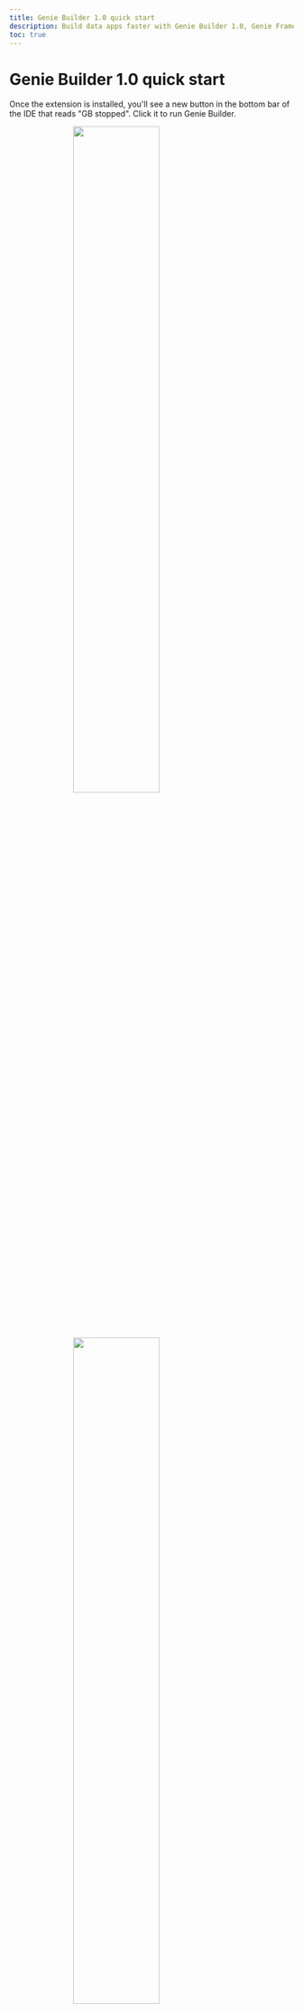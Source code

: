```yaml
---
title: Genie Builder 1.0 quick start
description: Build data apps faster with Genie Builder 1.0, Genie Framework's low-code data app development environment.
toc: true
---
```


# Genie Builder 1.0 quick start


Once the extension is installed, you'll see a new button in the bottom bar of the IDE that reads "GB stopped". Click it to run Genie Builder.

<img class="border-gray-300" style="display:block;width:55%;max-width:100%;margin-left:auto;margin-right:auto" src="/assets/docs/gb/gbstopped.png">

<img class="border-gray-300" style="display:block;width:55%;max-width:100%;margin-left:auto;margin-right:auto" src="/assets/docs/gb/gbrunning.png">

After a moment, the button will change to "GB running", and you'll see the new GENIE tab in the left sidebar.

<img class="border-gray-300" style="display:block;width:25%;max-width:100%;margin-left:auto;margin-right:auto" src="/assets/docs/gb/newappmenu.png">

Next, create a new app by clicking on the "Create Genie app" button the GENIE tab. You'll be prompted to name your app and enter a path to save it. After a few moments, the app will be created and loaded, with the main window displaying the [visual UI editor](/geniebuilder/docs/ui-editor). See the [Troubleshooting](/geniebuilder/docs/troubleshooting) page if you're having issues launching Genie Builder.

Read on to create your first app, or watch the video below for a quick introduction.


<video style="margin-left:auto;margin-right:auto" controls>
  <source src="https://hub.genieframework.com/hubfs/docs/quicktutorial.mov" type="video/mp4">
</video>

## App development workflow

This guide will lead you through the essential steps in building an app that generates a vector of random numbers and displays its statistics and a histogram.

<img class="border-gray-300" style="display:block;width:95%;max-width:100%;margin-left:auto;margin-right:auto" src="/assets/docs/guides/gb-quickstart/deployedapp.gif">

By default, a new app comes with two files: 
- `app.jl` where the logic resides, and
- `app.jl.html` which defines the UI.

You'll manually edit `app.jl` and other files in the workspace, whereas `app.jl.html` can be edited via the no-code editor. An app is usually developed in three steps:

1. **Import Julia code**: bring your existing Julia code into the app.
2. **Build the UI**: create the UI with the necessary components to interact with your code.
3. **Implement the logic**: write the reactive code that will make the UI interactive.
4. **Deploy the app**: deploy on JuliaHub in one click or deploy to your infrastructure with a Docker container.

To preview an in-development app, click on the :icon{name="ph:monitor-play"} icon next to the GET tab. This will open a new tab with your app rendered. You can also open a preview in a new browser tab by right clicking instead.

<img class="border-gray-300 border-2" style="display:block;width:40%;max-width:100%;margin-left:auto;margin-right:auto" src="/assets/docs/guides/quickstart/preview.png">

Genie Builder automatically reloads code files when they are edited, so if any package is missing an error will be thrown. To avoid this, first install any packages you might need using the builtin package manager. For this example, you'll need to install `StatsBase`.

<img class="border-gray-300 border-2" style="display:block;width:35%;max-width:100%;margin-left:auto;margin-right:auto" src="/assets/docs/guides/quickstart/packagemanager.png">

<img class="border-gray-300" style="display:block;width:65%;max-width:100%;margin-left:auto;margin-right:auto" src="/assets/docs/guides/gb-quickstart/packagemanager.png">

## 1. Import Julia code


The `app.jl` file comes with a basic skeleton for your app. The block delimited by the `@app` macro will hold the reactive code, and `@page` macro defines a route and the file that will be rendered in the browser when this route is visited.

You can add your Julia code directly in `app.jl` before the `@app`. In this example, we're adding a simple `statistics` function which requires the `StatsBase` package:

```julia{6-8}
module App
using StatsBase: mean, std, var
using GenieFramework, PlotlyBase
@genietools

function statistics(x)
  mean(x), std(x), var(x)
end

@app begin
    # reactive code goes here
end

@page("/", "app.jl.html")
end
```

In the future, you can import code by creating a `lib` folder in the app workspace and placing your Julia files inside of it. Any code placed in `lib` will be automatically loaded and available to call from `app.jl`


## 2. Build the UI

Launch the no-code editor by clicking on the eye icon in the left sidebar,

<img class="border-gray-300 border-2" style="display:block;width:30%;max-width:100%;margin-left:auto;margin-right:auto" src="/assets/docs/guides/quickstart/nocode.png">

and start building the UI by dragging UI components onto the canvas. You will need:
- A header, a two-column row, and a one-column row for the layout.
- A H6 heading for the slider.
- A slider, three big numbers, and a histogram chart to control and display the statistics.

<img class="border-gray-300 border-2" style="display:block;width:90%;max-width:100%;margin-left:auto;margin-right:auto" src="/assets/docs/guides/gb-quickstart/uibuild.gif">

When you select a component in the canvas, its configuration options will open in the right sidebar. Here you can set the component's data bindings, and other properties to control its behavior. We won't touch the bindings for now, but feel free to play with the available properties.

To make the big numbers appear side by side instead of in a column, select the parent container, go to the style tab, and enable its Flex Container property.

<img class="border-gray-300 border-2" style="display:block;width:70%;max-width:100%;margin-left:auto;margin-right:auto" src="/assets/docs/guides/gb-quickstart/flex.png">

To learn more about the features provided by the visual editor, see its [dedicated documentation](/geniebuilder/docs/ui-editor).


## 3. Implement the app's logic

Interactive components like the slider, or those displaying dynamic information like the big numbers, require variables in the Julia code to hold their state and communicate its value to the front end. For our example we'll need:
- A number `N` to store the vector length selected in the slider.
- A vector `x` that contains the random numbers for the statistics and histogram.
- Three numbers, `m`, `s`, and `v` to hold the statistics displayed in the big numbers.

We also want to generate a new vector when slider is moved, and update the statistics. This interactivity is implemented with reactive code formed by a set of **reactive variables** and a set of **reactive handlers**.

### Reactive variables

Reactive variables are variables that monitor their own value and, when a change in it occurs, an update notification is set to the connected parts of the app. They are declared with the `@in` and `@out` macros, where

- `@in` denotes a read-write variable whose value can be changed from the browser and from the Julia code running in the backend, and
- `@out` denotes a read-only variable that can only be changed in the backend.

Add the following code to the `@app` block in `app.jl` to declare the variables for the example:

```julia
@app begin
  @in N = 0
  @out x = randn(10)
  @out m::Float32 = 0.0
  @out s::Float32 = 0.0
  @out v::Float32 = 0.0
end
```

Note that you cannot initialize a reactive variable with another. For instance, having `@out x = randn(N)` will throw an error.

### Reactive handlers

Reactive handlers are defined with the `@onchange` macro and set to watch one or more reactive variables. When their value changes, a code snippet is executed. Add the following handler to the `@app` block to update of the vector statistics when `N` changes:

````julia
@app begin
  . . .
  @onchange N begin
    x_rand = randn(N)
    m, s, v = statistics(x_rand)
  end
end
end
````

::alert{type="warning"}
Reactive variables tagged with `@in` or `@out` can only be modified within a block delimited by the `@onchange` macro. Any changes made outside of it will not be reflected in the UI.
::

### Binding components to reactive variables

While the reactive code is already defined, the UI won't do anything when the slider is moved. This is because the components aren't bound to a reactive variable yet.

Now, attach each big number and the slider to their corresponding variable via their Data Binding field in the no-code editor.

<img class="border-gray-300 border-2" style="display:block;width:30%;max-width:100%;margin-left:auto;margin-right:auto" src="/assets/docs/guides/gb-quickstart/propbind.png">

For plots, Genie Builder provides a comprehensive editor that lets you add and configure multiple traces, and set the plot layout. Select the chart, and add a new histogram trace.

<img class="border-gray-300 border-2" style="display:block;width:30%;max-width:100%;margin-left:auto;margin-right:auto" src="/assets/docs/guides/gb-quickstart/plotconf.png">

With this, you'll have a working interactive app. It's time to deploy!

::CodeFold
#header
app.jl

#content
````julia [app.jl]
module App
using StatsBase: mean, std, var
using GenieFramework, PlotlyBase
@genietools

function statistics(x)
  mean(x), std(x), var(x)
end

@app begin
  @in N = 0
  @out x = randn(10)
  @out m::Float32 = 0.0
  @out s::Float32  = 0.0
  @out v::Float32  = 0.0
  @onchange N begin
    x = randn(N)
    m, s, v = statistics(x)
  end
end

@page("/", "app.jl.html")
end
````
::

::CodeFold
#header
app.jl.html

#content

````html [app.jl.html]
<header class="st-header q-pa-sm">
    <h1 class="st-header__title text-h3">Normal distribution statistics</h1>
</header>
<div class="row">
    <div class="col col-6 col-sm">
        <h3>Number of samples </h3>
        <q-slider v-model="N" :min="0" :max="10000" :step="100" :label="true"></q-slider>
    </div>
    <div class="col col-6 col-sm">
        <div class="row">
            <div class="col col-4 col-sm">
                <h3>Mean</h3>
                <h4 v-text="m"></h4>
            </div>
            <div class="col col-4 col-sm">
                <h3>St. dev.</h3>
                <h4 v-text="s"></h4>
            </div>
            <div class="col col-4 col-sm">
                <h3>Variance</h3>
                <h4 v-text="v"></h4>
            </div>
        </div>
    </div>
</div>
<div class="row">
    <div class="col col-12 col-sm">
        <plotly :data="hist"></plotly>
    </div>
</div>
````
::


## 4. Deploy the app

You can deploy the app from the JuliaHub projects page as explained [here](/geniebuilder/using-gb-on-juliahub). You can also follow [this guide](/docs/guides/deploying-genie-apps) to containerize your app with Docker and deploy it online.







